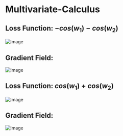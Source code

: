 # Multivariate-Calculus

## Loss Function: $-cos(w_1)-cos(w_2)$

![image](https://github.com/pranjallk1995/Multivariate-Calculus/assets/22261236/ad7d19bb-f9b1-4107-bc74-25c43b229ca6)


## Gradient Field:

![image](https://github.com/pranjallk1995/Multivariate-Calculus/assets/22261236/5f97fc76-0567-4854-8138-5b0db791cf67)

## Loss Function: $cos(w_1)+cos(w_2)$

![image](https://github.com/pranjallk1995/Multivariate-Calculus/assets/22261236/2b849cba-c10a-4e38-994f-f4872f0a0682)

## Gradient Field:

![image](https://github.com/pranjallk1995/Multivariate-Calculus/assets/22261236/b32ffc28-f87b-460f-8444-13f6efd25d5b)
